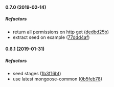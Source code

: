 #### 0.7.0 (2019-02-14)

##### Refactors

*  return all permissions on http get ([dedbd25b](https://github.com/lykmapipo/permission/commit/dedbd25b7cd75b8101018eda7afbcabfee1eb2f1))
*  extract seed on example ([77ddd4af](https://github.com/lykmapipo/permission/commit/77ddd4af19acee047b447be97843ac68dd0f8ee4))

#### 0.6.1 (2019-01-31)

##### Refactors

*  seed stages ([1b3f16bf](https://github.com/lykmapipo/permission/commit/1b3f16bf22a5539b2013ae92eeb95187c0668dcc))
*  use latest mongoose-common ([0b5feb78](https://github.com/lykmapipo/permission/commit/0b5feb78ff17da553f51c4ecc00176ba1df560aa))


